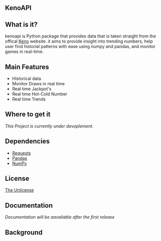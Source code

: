 ## KenoAPI

## What is it?
kenoapi is Python package that provides data that is taken straight from the offical [Keno](https://www.keno.com.au/) website. it aims to provide insight into trending numbers, help user find historial patterns with ease using numpy and pandas, and monitor games in real-time. 

## Main Features
* Historical data
* Monitor Draws in real time
* Real time Jackpot's
* Real time Hot-Cold Number
* Real time Trends

## Where to get it
*This Project is currently under devoplement.*

## Dependencies
* [Requests](https://github.com/psf/requests)
* [Pandas](https://github.com/pandas-dev/pandas)
* [NumPy](https://github.com/numpy/numpy)

## License
[The Unlicense](https://github.com/JGolafshan/KenoAPI/blob/main/LICENSE)

## Documentation
*Documentation will be aavailable after the first release*

## Background
